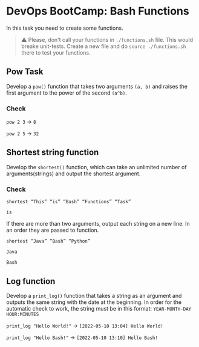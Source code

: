 # DevOps BootCamp: Bash Functions

In this task you need to create some functions.

> :warning: Please, don't call your functions in `./functions.sh` file. This would breake unit-tests. Create a new file and do `source ./functions.sh` there to test your functions.

## Pow Task

Develop a `pow()` function that takes two arguments `(a, b)` and raises the first argument to the power of the second `(a^b)`.

### Check

`pow 2 3` -> `8`

`pow 2 5` -> `32`

## Shortest string function

Develop the `shortest()` function, which can take an unlimited number of arguments(strings) and output the shortest argument.

### Check

`shortest “This” “is” “Bash” “Functions” “Task”`

`is`

If there are more than two arguments, output each string on a new line. In an order they are passed to function.

`shortest “Java” “Bash” “Python”`

`Java`

`Bash`

## Log function

Develop a `print_log()` function that takes a string as an argument and outputs the same string with the date at the beginning.
In order for the automatic check to work, the string must be in this format: `YEAR-MONTH-DAY HOUR:MINUTES`

`print_log "Hello World!"` -> `[2022-05-10 13:04] Hello World!`

`print_log "Hello Bash!"` -> `[2022-05-10 13:10] Hello Bash!`
